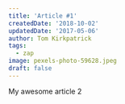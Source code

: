 ```yaml
---
title: 'Article #1'
createdDate: '2018-10-02'
updatedDate: '2017-05-06'
author: Tom Kirkpatrick
tags:
  - zap
image: pexels-photo-59628.jpeg
draft: false
---
```


My awesome article 2
